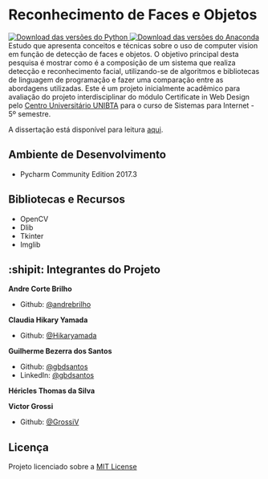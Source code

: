 # Reconhecimento de Faces e Objetos
   <a href="https://www.python.org/downloads/">
         <img src="https://github.com/gbdsantos/recognition-faces-and-objects/blob/master/docs/badges/python-v3.6.5-yellow.svg" 
            alt="Download das versões do Python">
    </a>
   <a href="https://www.anaconda.com/download/">
         <img src="https://github.com/gbdsantos/recognition-faces-and-objects/blob/master/docs/badges/anaconda-v5.2-brightgreen.svg" 
            alt="Download das versões do Anaconda">
    </a>
<br />
Estudo que apresenta conceitos e técnicas sobre o uso de computer vision em função de detecção de faces e objetos. O objetivo principal desta pesquisa é mostrar como é a
composição de um sistema que realiza detecção e reconhecimento facial, utilizando-se de algoritmos e bibliotecas de linguagem de programação e fazer uma comparação entre as
abordagens utilizadas.
Este é um projeto inicialmente acadêmico para avaliação do projeto interdisciplinar do módulo Certificate in Web Design pelo <a href = "http://www.ibta.edu.br/" alt="Website da UNIBTA">Centro Universitário UNIBTA</a> para o curso de Sistemas para Internet - 5º semestre.

A dissertação está disponível para leitura  <a href="https://github.com/gbdsantos/recognition-faces-and-objects/blob/master/docs/computer-vision-recognition-objects-and-faces">aqui</a>.

## Ambiente de Desenvolvimento 
  - Pycharm Community Edition 2017.3

## Bibliotecas e Recursos 
  - OpenCV
  - Dlib
  - Tkinter
  - Imglib

## :shipit: Integrantes do Projeto 

**Andre Corte Brilho**
- Github: [@andrebrilho](https://github.com/andrebrilho)  

**Claudia Hikary Yamada**
- Github: [@Hikaryamada](https://github.com/Hikaryamada)  

**Guilherme Bezerra dos Santos**
- Github: [@gbdsantos](https://www.linkedin.com/in/gbdsantos/)
- LinkedIn: [@gbdsantos](https://www.linkedin.com/in/gbdsantos/)  

**Héricles Thomas da Silva**  

**Victor Grossi**
- Github: [@GrossiV](https://github.com/GrossiV)

## Licença
Projeto licenciado sobre a [MIT License](https://github.com/gbdsantos/recognition-faces-and-objects/LICENSE) 

